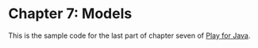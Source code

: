 Chapter 7: Models
=================

This is the sample code for the last part of chapter seven of [Play for Java](http://bit.ly/playjava).
